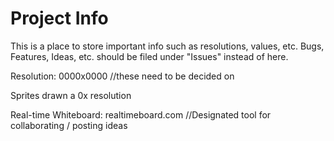 # Project Info
This is a place to store important info such as resolutions, values, etc.
Bugs, Features, Ideas, etc. should be filed under "Issues" instead of here.

Resolution: 0000x0000     //these need to be decided on

Sprites drawn a 0x resolution

Real-time Whiteboard: realtimeboard.com     //Designated tool for collaborating / posting ideas
